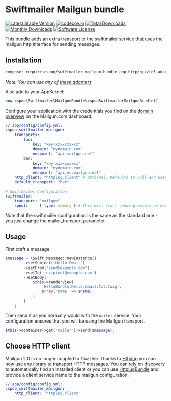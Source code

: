 
# Swiftmailer Mailgun bundle

[![Latest Stable Version](https://poser.pugx.org/cspoo/swiftmailer-mailgun-bundle/v/stable)](https://packagist.org/packages/cspoo/swiftmailer-mailgun-bundle)
[![codecov.io](https://codecov.io/github/tehplague/swiftmailer-mailgun-bundle/coverage.svg?branch=master)](https://codecov.io/github/tehplague/swiftmailer-mailgun-bundle?branch=master)
[![Total Downloads](https://poser.pugx.org/cspoo/swiftmailer-mailgun-bundle/downloads)](https://packagist.org/packages/cspoo/swiftmailer-mailgun-bundle)
[![Monthly Downloads](https://poser.pugx.org/cspoo/swiftmailer-mailgun-bundle/d/monthly.png)](https://packagist.org/packages/cspoo/swiftmailer-mailgun-bundle)
[![Software License](https://img.shields.io/badge/license-MIT-brightgreen.svg?style=flat-square)](LICENSE)


This bundle adds an extra transport to the swiftmailer service that uses the mailgun
http interface for sending messages.

## Installation

```bash
composer require cspoo/swiftmailer-mailgun-bundle php-http/guzzle5-adapter
```

*Note: You can use any of [these adapters](https://packagist.org/providers/php-http/client-implementation)*

Also add to your AppKernel:

```php
new cspoo\Swiftmailer\MailgunBundle\cspooSwiftmailerMailgunBundle(),
```

Configure your application with the credentials you find on the [domain overview](https://mailgun.com/app/domains) on the Mailgun.com dashboard.

``` yaml
// app/config/config.yml:
cspoo_swiftmailer_mailgun:
    transports:
        foo:
            key: "key-xxxxxxxxxx"
            domain: "mydomain.com"
            endpoint: "api.mailgun.net"
        bar:
            key: "key-xxxxxxxxxx"
            domain: "mydomain.com"
            endpoint: "api.eu.mailgun.net"
    http_client: "httplug.client" # Optional. Defaults to null and uses dicovery to find client. 
    default_transport: "bar"

# Swiftmailer Configuration
swiftmailer:
    transport: "mailgun"
    spool:     { type: memory } # This will start sending emails on kernel.terminate event

```
Note that the swiftmailer configuration is the same as the standard one - you just 
change the mailer_transport parameter.

## Usage

First craft a message:

```php
$message = \Swift_Message::newInstance()
        ->setSubject('Hello Email')
        ->setFrom('send@example.com')
        ->setTo('recipient@example.com')
        ->setBody(
            $this->renderView(
                'HelloBundle:Hello:email.txt.twig',
                array('name' => $name)
            )
        )
    ;
```

Then send it as you normally would with the `mailer` service. Your configuration ensures that you will be using the Mailgun transport.

```php
$this->container->get('mailer')->send($message);
```

## Choose HTTP client

Mailgun 2.0 is no longer coupled to Guzzle5. Thanks to [Httplug](http://docs.php-http.org/en/latest/index.html) you can now use any
library to transport HTTP messages. You can rely on [discovery](http://docs.php-http.org/en/latest/discovery.html) to automatically
find an installed client or you can use [HttplugBundle](https://github.com/php-http/HttplugBundle) and provide a client service name 
to the mailgun configuration. 

``` yaml
// app/config/config.yml:
cspoo_swiftmailer_mailgun:
    http_client: 'httplug.client'
```


